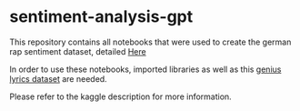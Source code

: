 # sentiment-analysis-gpt

This repository contains all notebooks that were used to create the german rap sentiment dataset, detailed [Here](https://www.kaggle.com/datasets/mxgra93/german-rap-sentiment)

In order to use these notebooks, imported libraries as well as this [genius lyrics dataset](https://www.kaggle.com/datasets/carlosgdcj/genius-song-lyrics-with-language-information)
are needed.

Please refer to the kaggle description for more information.
